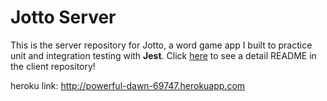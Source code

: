 # Jotto Server

This is the server repository for Jotto, a word game app I built to practice unit and integration testing with **Jest**. Click [here](https://github.com/sssgordon/jotto) to see a detail README in the client repository!

heroku link: http://powerful-dawn-69747.herokuapp.com
